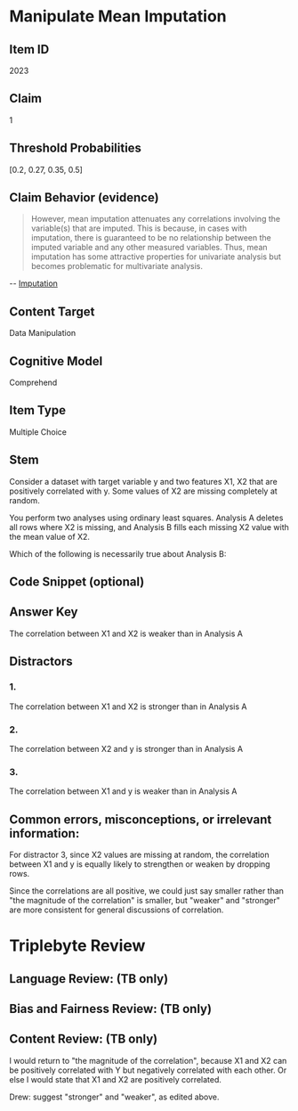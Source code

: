 # Manipulate Mean Imputation

## Item ID
2023

## Claim
1

## Threshold Probabilities
[0.2, 0.27, 0.35, 0.5]

## Claim Behavior (evidence)
> However, mean imputation attenuates any correlations involving the variable(s) that are imputed. This is because, in cases with imputation, there is guaranteed to be no relationship between the imputed variable and any other measured variables. Thus, mean imputation has some attractive properties for univariate analysis but becomes problematic for multivariate analysis.

-- [Imputation](https://en.wikipedia.org/wiki/Imputation_(statistics)#Mean_substitution)

## Content Target
Data Manipulation

## Cognitive Model
Comprehend

## Item Type
Multiple Choice

## Stem
Consider a dataset with target variable y and two features X1, X2 that are positively correlated with y. Some values of X2 are missing completely at random. 

You perform two analyses using ordinary least squares. Analysis A deletes all rows where X2 is missing, and Analysis B fills each missing X2 value with the mean value of X2.

Which of the following is necessarily true about Analysis B:

## Code Snippet (optional)

## Answer Key
The correlation between X1 and X2 is weaker than in Analysis A

## Distractors
### 1.
The correlation between X1 and X2 is stronger than in Analysis A

### 2.
The correlation between X2 and y is stronger than in Analysis A

### 3.
The correlation between X1 and y is weaker than in Analysis A

## Common errors, misconceptions, or irrelevant information:
For distractor 3, since X2 values are missing at random, the correlation between X1 and y is equally likely to strengthen or weaken by dropping rows.

Since the correlations are all positive, we could just say smaller rather than "the magnitude of the correlation" is smaller, but "weaker" and "stronger" are more consistent for general discussions of correlation.

# Triplebyte Review

## Language Review: (TB only)

## Bias and Fairness Review: (TB only)

## Content Review: (TB only)
I would return to "the magnitude of the correlation", because X1 and X2 can be positively correlated with Y but negatively correlated with each other. Or else I would state that X1 and X2 are positively correlated.

Drew: suggest "stronger" and "weaker", as edited above.
